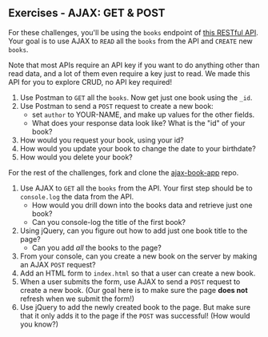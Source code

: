 ## Exercises - AJAX: GET & POST

For these challenges, you'll be using the `books` endpoint of <a href="https://github.com/sf-wdi-25/crud-api" target="_blank">this RESTful API</a>. Your goal is to use AJAX to `READ` all the `books` from the API and `CREATE` new `books`.

Note that most APIs require an API key if you want to do anything other than read data, and a lot of them even require a key just to read. We made this API for you to explore CRUD, no API key required!

1. Use Postman to `GET` all the `books`. Now get just one book using the `_id`.
2. Use Postman to send a `POST` request to create a new book:
    - set `author` to YOUR-NAME, and make up values for the other fields.
    - What does your response data look like? What is the "id" of your book?
3. How would you request your book, using your id?
4. How would you update your book to change the date to your birthdate?
5. How would you delete your book?

For the rest of the challenges, fork and clone the <a href="https://github.com/sf-wdi-25/ajax-crud-book-app" target="_blank">ajax-book-app</a> repo.

1. Use AJAX to `GET` all the `books` from the API. Your first step should be to `console.log` the data from the API.
    - How would you drill down into the books data and retrieve just one book?
    - Can you console-log the title of the first book?
2. Using jQuery, can you figure out how to add just one book title to the page?
    - Can you add *all* the books to the page?
3. From your console, can you create a new book on the server by making an AJAX `POST` request?
4. Add an HTML form to `index.html` so that a user can create a new book.
5. When a user submits the form, use AJAX to send a `POST` request to create a new book. (Our goal here is to make sure the page **does not** refresh when we submit the form!)
6. Use jQuery to add the newly created book to the page. But make sure that it only adds it to the page if the `POST` was successful! (How would you know?)
